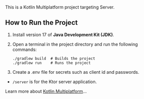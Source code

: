 This is a Kotlin Multiplatform project targeting Server.

## How to Run the Project

1. Install version 17 of **Java Development Kit (JDK)**.
2. Open a terminal in the project directory and run the following commands:

   ```
   ./gradlew build  # Builds the project
   ./gradlew run    # Runs the project
3. Create a .env file for secrets such as client id and passwords.

* `/server` is for the Ktor server application.


Learn more about [Kotlin Multiplatform](https://www.jetbrains.com/help/kotlin-multiplatform-dev/get-started.html)…